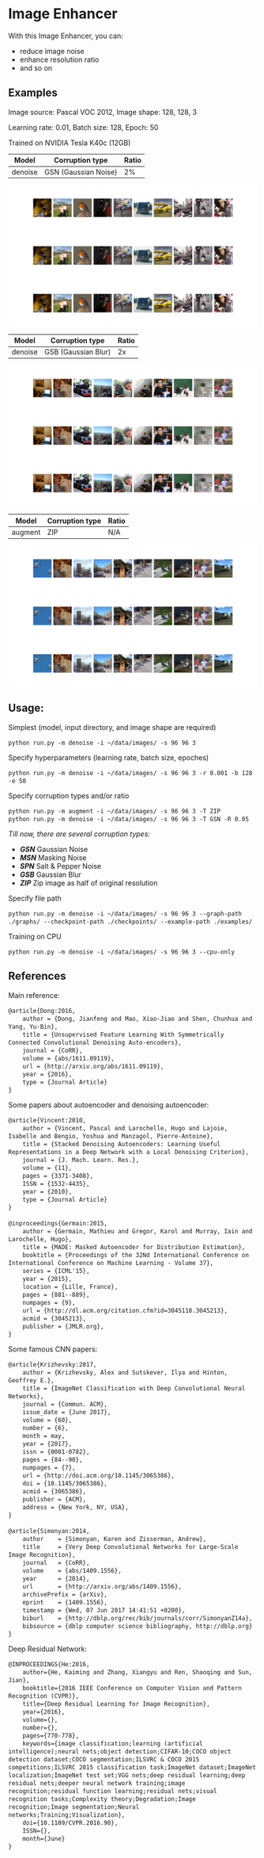 ﻿# Image Enhancer

With this Image Enhancer, you can:

+ reduce image noise
+ enhance resolution ratio
+ and so on

## Examples

Image source: Pascal VOC 2012, Image shape: 128, 128, 3

Learning rate: 0.01, Batch size: 128, Epoch: 50

Trained on NVIDIA Tesla K40c (12GB)

Model   | Corruption type      | Ratio
------- | -------------------- | -----
denoise | GSN (Gaussian Noise) | 2%

![denoise gsn](denoise_gsn.png)

Model   | Corruption type     | Ratio
------- | ------------------- | -----
denoise | GSB (Gaussian Blur) | 2x

![denoise gsb](denoise_gsb.png)

Model   | Corruption type | Ratio
------- | --------------- | -----
augment | ZIP             | N/A

![augment zip](augment_zip.png)

## Usage:

Simplest (model, input directory, and image shape are required)

    python run.py -m denoise -i ~/data/images/ -s 96 96 3

Specify hyperparameters (learning rate, batch size, epoches)

    python run.py -m denoise -i ~/data/images/ -s 96 96 3 -r 0.001 -b 128 -e 50

Specify corruption types and/or ratio

    python run.py -m augment -i ~/data/images/ -s 96 96 3 -T ZIP
    python run.py -m denoise -i ~/data/images/ -s 96 96 3 -T GSN -R 0.05

*Till now, there are several corruption types:*
+ **_GSN_** Gaussian Noise
+ **_MSN_** Masking Noise
+ **_SPN_** Salt & Pepper Noise
+ **_GSB_** Gaussian Blur
+ **_ZIP_** Zip image as half of original resolution

Specify file path

    python run.py -m denoise -i ~/data/images/ -s 96 96 3 --graph-path ./graphs/ --checkpoint-path ./checkpoints/ --example-path ./examples/

Training on CPU

    python run.py -m denoise -i ~/data/images/ -s 96 96 3 --cpu-only

## References

Main reference:

    @article{Dong:2016,
        author = {Dong, Jianfeng and Mao, Xiao-Jiao and Shen, Chunhua and Yang, Yu-Bin},
        title = {Unsupervised Feature Learning With Symmetrically Connected Convolutional Denoising Auto-encoders},
        journal = {CoRR},
        volume = {abs/1611.09119},
        url = {http://arxiv.org/abs/1611.09119},
        year = {2016},
        type = {Journal Article}
    }

Some papers about autoencoder and denoising autoencoder:

    @article{Vincent:2010,
        author = {Vincent, Pascal and Larochelle, Hugo and Lajoie, Isabelle and Bengio, Yoshua and Manzagol, Pierre-Antoine},
        title = {Stacked Denoising Autoencoders: Learning Useful Representations in a Deep Network with a Local Denoising Criterion},
        journal = {J. Mach. Learn. Res.},
        volume = {11},
        pages = {3371-3408},
        ISSN = {1532-4435},
        year = {2010},
        type = {Journal Article}
    }

    @inproceedings{Germain:2015,
        author = {Germain, Mathieu and Gregor, Karol and Murray, Iain and Larochelle, Hugo},
        title = {MADE: Masked Autoencoder for Distribution Estimation},
        booktitle = {Proceedings of the 32Nd International Conference on International Conference on Machine Learning - Volume 37},
        series = {ICML'15},
        year = {2015},
        location = {Lille, France},
        pages = {881--889},
        numpages = {9},
        url = {http://dl.acm.org/citation.cfm?id=3045118.3045213},
        acmid = {3045213},
        publisher = {JMLR.org},
    }

Some famous CNN papers:

    @article{Krizhevsky:2017,
        author = {Krizhevsky, Alex and Sutskever, Ilya and Hinton, Geoffrey E.},
        title = {ImageNet Classification with Deep Convolutional Neural Networks},
        journal = {Commun. ACM},
        issue_date = {June 2017},
        volume = {60},
        number = {6},
        month = may,
        year = {2017},
        issn = {0001-0782},
        pages = {84--90},
        numpages = {7},
        url = {http://doi.acm.org/10.1145/3065386},
        doi = {10.1145/3065386},
        acmid = {3065386},
        publisher = {ACM},
        address = {New York, NY, USA},
    }

    @article{Simonyan:2014,
        author    = {Simonyan, Karen and Zisserman, Andrew},
        title     = {Very Deep Convolutional Networks for Large-Scale Image Recognition},
        journal   = {CoRR},
        volume    = {abs/1409.1556},
        year      = {2014},
        url       = {http://arxiv.org/abs/1409.1556},
        archivePrefix = {arXiv},
        eprint    = {1409.1556},
        timestamp = {Wed, 07 Jun 2017 14:41:51 +0200},
        biburl    = {http://dblp.org/rec/bib/journals/corr/SimonyanZ14a},
        bibsource = {dblp computer science bibliography, http://dblp.org}
    }

Deep Residual Network:

    @INPROCEEDINGS{He:2016,
        author={He, Kaiming and Zhang, Xiangyu and Ren, Shaoqing and Sun, Jian},
        booktitle={2016 IEEE Conference on Computer Vision and Pattern Recognition (CVPR)},
        title={Deep Residual Learning for Image Recognition},
        year={2016},
        volume={},
        number={},
        pages={770-778},
        keywords={image classification;learning (artificial intelligence);neural nets;object detection;CIFAR-10;COCO object detection dataset;COCO segmentation;ILSVRC & COCO 2015 competitions;ILSVRC 2015 classification task;ImageNet dataset;ImageNet localization;ImageNet test set;VGG nets;deep residual learning;deep residual nets;deeper neural network training;image recognition;residual function learning;residual nets;visual recognition tasks;Complexity theory;Degradation;Image recognition;Image segmentation;Neural networks;Training;Visualization},
        doi={10.1109/CVPR.2016.90},
        ISSN={},
        month={June}
    }
